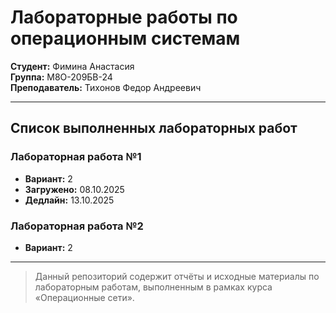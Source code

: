 # Лабораторные работы по операционным системам

**Студент:** Фимина Анастасия  
**Группа:** М8О-209БВ-24  
**Преподаватель:** Тихонов Федор Андреевич

---

## Список выполненных лабораторных работ

### Лабораторная работа №1  
- **Вариант:** 2
- **Загружено:** 08.10.2025
- **Дедлайн:** 13.10.2025  

### Лабораторная работа №2  
- **Вариант:** 2  

---

> Данный репозиторий содержит отчёты и исходные материалы по лабораторным работам, выполненным в рамках курса «Операционные сети».
